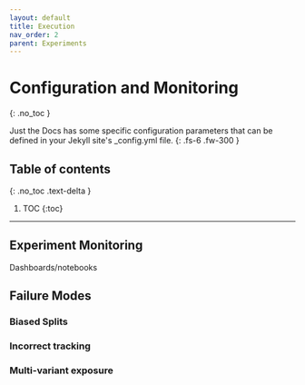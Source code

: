 ```yaml
---
layout: default
title: Execution
nav_order: 2
parent: Experiments
---
```


# Configuration and Monitoring
{: .no_toc }


Just the Docs has some specific configuration parameters that can be defined in your Jekyll site's _config.yml file.
{: .fs-6 .fw-300 }

## Table of contents
{: .no_toc .text-delta }

1. TOC
{:toc}

---


## Experiment Monitoring

Dashboards/notebooks

## Failure Modes

### Biased Splits

### Incorrect tracking

### Multi-variant exposure

